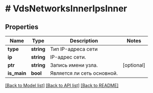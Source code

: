 # # VdsNetworksInnerIpsInner

## Properties

Name | Type | Description | Notes
------------ | ------------- | ------------- | -------------
**type** | **string** | Тип IP-адреса сети |
**ip** | **string** | IP-адрес сети. |
**ptr** | **string** | Запись имени узла. | [optional]
**is_main** | **bool** | Является ли сеть основной. |

[[Back to Model list]](../../README.md#models) [[Back to API list]](../../README.md#endpoints) [[Back to README]](../../README.md)
